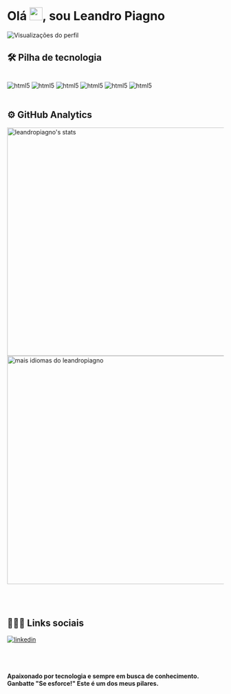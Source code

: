 <h1 align="left">Olá <img src="https://raw.githubusercontent.com/kaueMarques/kaueMarques/master/hi.gif" width="30px">, sou Leandro Piagno</h1>
<p align="left"> <img src="https://komarev.com/ghpvc/?username=leandropiagno&color=yellow" alt="Visualizações do perfil" /> </p>


##  🛠   Pilha de tecnologia
<div style="display: inline_block"><br>
    <img align="center" alt="html5" src="https://img.shields.io/badge/-HTML-05122A?style=flat&logo=HTML5"/>
    <img align="center" alt="html5" src="https://img.shields.io/badge/-CSS-05122A?style=flat&logo=CSS3&logoColor=1572B6"/>
    <img align="center" alt="html5" src="https://img.shields.io/badge/-JavaScript-05122A?style=flat&logo=javascript"/>
    <img align="center" alt="html5" src="https://img.shields.io/badge/-Git-05122A?style=flat&logo=git"/>
    <img align="center" alt="html5" src="https://img.shields.io/badge/-GitHub-05122A?style=flat&logo=github"/>
    <img align="center" alt="html5" src="https://img.shields.io/badge/-Visual%20Studio%20Code-05122A?style=flat&logo=visual-studio-code&logoColor=007ACC"/>
    
<div><br>

##  ⚙️   GitHub Analytics

<p align="esquerda">
<img width="530em" src="https://github-readme-stats.vercel.app/api?username=leandropiagno&show_icons=true&theme=dracula" alt="leandropiagno's stats"/>
<img width="530em" src="https://github-readme-stats.vercel.app/api/top-langs/?username=leandropiagno&layout=compact&theme=dracula" alt="mais idiomas do leandropiagno" />
</p>

<br><br>


##  👨🏽‍🦲   Links sociais

<a href="https://www.linkedin.com/in/leandro-piagno/" target="_blank">
  <img align="center" src="https://img.shields.io/badge/-leandropiagno-05122A?style=flat&logo=linkedin" alt="linkedin"/>
</a>
    
<br><br>


#### Apaixonado por tecnologia e sempre em busca de conhecimento.<br> Ganbatte "Se esforce!" Este é um dos meus pilares.









